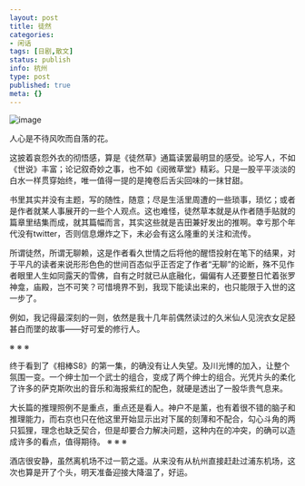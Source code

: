 ```yaml
---
layout: post
title: 徒然
categories:
- 闲话
tags: [日剧,散文]
status: publish
info: 杭州
type: post
published: true
meta: {}
---
```


![image](http://i340.photobucket.com/albums/o350/claudxiao/shot0002.png)

人心是不待风吹而自落的花。

这披着哀怨外衣的彻悟感，算是《徒然草》通篇读罢最明显的感受。论写人，不如《世说》丰富；论记叙奇妙之事，也不如《阅微草堂》精彩。只是一股平平淡淡的白水一样贯穿始终，唯一值得一提的是掩卷后舌尖回味的一抹甘甜。

书里其实并没有主题，写的随性，随意；尽是生活里周遭的一些琐事，琐忆；或者是作者就某人事展开的一些个人观点。这也难怪，徒然草本就是从作者随手贴就的篇章里结集而成，就其篇幅而言，其实这些就是吉田兼好发出的推啊。幸亏那个年代没有twitter，否则信息爆炸之下，未必会有这么隆重的关注和流传。

所谓徒然，所谓无聊赖，这是作者看久世情之后将他的醒悟投射在笔下的结果，对于平凡的读者来说形形色色的世间百态似乎正否定了作者“无聊”的论断，殊不见作者眼里人生如同露天的雪佛，自有之时就已从底融化，偏偏有人还要整日忙着张罗神龛，庙殿，岂不可笑？可惜境界不到，我现下能读出来的，也只能限于入世的这一步了。

例如，我记得最深刻的一则，依然是我十几年前偶然读过的久米仙人见浣衣女足胫甚白而墜的故事——好可爱的修行人。

※  ※  ※

终于看到了《相棒S8》的第一集，的确没有让人失望。及川光博的加入，让整个氛围一变。一个绅士加一个武士的组合，变成了两个绅士的组合。光凭片头的柔化了许多的萨克斯吹出的音乐和海报紫红的配色，就硬是透出了一股华贵气息来。

大长篇的推理照例不是重点，重点还是看人。神户不是薰，也有着很不错的脑子和推理能力，而右京也只在他这里开始显示出对下属的刻薄和不配合，勾心斗角的两只狐狸，理念也缺乏契合，但是却要合力解决问题，这种内在的冲突，的确可以造成许多的看点，值得期待。
※  ※  ※

酒店很安静，虽然离机场不过一箭之遥。从来没有从杭州直接赶赴过浦东机场，这次也算是开了个头，明天准备迎接大降温了，好运。

